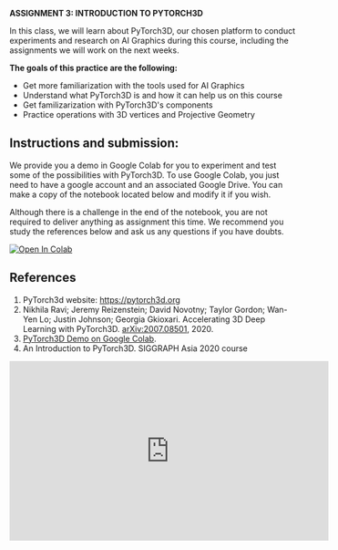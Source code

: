 
**ASSIGNMENT 3: INTRODUCTION TO PYTORCH3D**

In this class, we will learn about PyTorch3D, our chosen platform to conduct experiments and research on AI Graphics during this course, including the assignments we will work on the next weeks.

**The goals of this practice are the following:**

-   Get more familiarization with the tools used for AI Graphics
-   Understand what PyTorch3D is and how it can help us on this course
-   Get familizarization with PyTorch3D's components
-   Practice operations with 3D vertices and Projective Geometry

## Instructions and submission:

We provide you a demo in Google Colab for you to experiment and test some of the possibilities with PyTorch3D. To use Google Colab, you just need to have a google account and an associated Google Drive. You can make a copy of the notebook located below and modify it if you wish.

Although there is a challenge in the end of the notebook, you are not required to deliver anything as assignment this time. We recommend you study the references below and ask us any questions if you have doubts. 

<a href="https://colab.research.google.com/github/hallpaz/3dsystems23/blob/main/assignments/lab3_pytorch3D_demo.ipynb" target="_blank"><img src="https://colab.research.google.com/assets/colab-badge.svg" alt="Open In Colab"/></a>


## References

1. PyTorch3d website: https://pytorch3d.org
2. Nikhila Ravi; Jeremy Reizenstein; David Novotny; Taylor Gordon; Wan-Yen Lo; Justin Johnson; Georgia Gkioxari. Accelerating 3D Deep Learning with PyTorch3D. [arXiv:2007.08501](https://arxiv.org/abs/2007.08501), 2020.
3. [PyTorch3D Demo on Google Colab](https://colab.research.google.com/github/hallpaz/3dsystems23/blob/main/assignments/lab3_pytorch3D_demo.ipynb).
4. An Introduction to PyTorch3D. SIGGRAPH Asia 2020 course
<iframe width="560" height="315" src="https://www.youtube.com/embed/MOBAJb5nJRI" title="YouTube video player" frameborder="0" allow="accelerometer; autoplay; clipboard-write; encrypted-media; gyroscope; picture-in-picture" allowfullscreen></iframe>